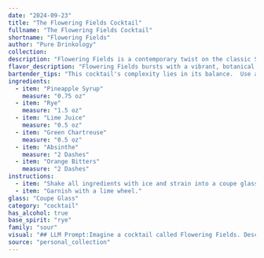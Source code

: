 ```yaml
---
date: "2024-09-23"
title: "The Flowering Fields Cocktail"
fullname: "The Flowering Fields Cocktail"
shortname: "Flowering Fields"
author: "Pure Drinkology"
collection:
description: "Flowering Fields is a contemporary twist on the classic Sazerac, a New Orleans cocktail born in the 19th century.  It utilizes the signature rye whiskey and absinthe base, but elevates it with botanicals like green Chartreuse and citrus notes, giving it a modern, floral touch. "
flavor_description: "Flowering Fields bursts with a vibrant, botanical symphony. The sweetness of pineapple syrup dances with the spicy rye and tangy lime, while Green Chartreuse adds herbal complexity and Absinthe lends a subtle anise whisper. A touch of orange bitters rounds out the profile, creating a harmonious and refreshing experience. "
bartender_tips: "This cocktail's complexity lies in its balance.  Use a good quality rye for backbone and a high-proof Absinthe for its anise kick.  Ensure the Green Chartreuse isn't overpowering, use it judiciously.  The pineapple syrup adds sweetness, so don't go overboard with lime juice.  Shake hard with ice to chill, and strain to avoid any ice shards in your drink. A splash of bitters adds complexity, but go easy, a dash will suffice. "
ingredients:
  - item: "Pineapple Syrup"
    measure: "0.75 oz"
  - item: "Rye"
    measure: "1.5 oz"
  - item: "Lime Juice"
    measure: "0.5 oz"
  - item: "Green Chartreuse"
    measure: "0.5 oz"
  - item: "Absinthe"
    measure: "2 Dashes"
  - item: "Orange Bitters"
    measure: "2 Dashes"
instructions:
  - item: "Shake all ingredients with ice and strain into a coupe glass."
  - item: "Garnish with a lime wheel."
glass: "Coupe Glass"
category: "cocktail"
has_alcohol: true
base_spirit: "rye"
family: "sour"
visual: "## LLM Prompt:Imagine a cocktail called Flowering Fields. Describe its appearance based on the following ingredients:* **Pineapple Syrup:** Adds a golden hue with subtle shimmering particles.* **Rye Whiskey:** Contributes a deep amber color.* **Lime Juice:** Offers a touch of brightness, making the drink slightly lighter.* **Green Chartreuse:**  Introduces a vibrant green shade with subtle herbal hints.* **Absinthe:** Adds a faint, ethereal green tint and a slightly cloudy effect.* **Orange Bitters:** Creates a light orange rim around the surface of the drink.Consider the following when describing the appearance:* **Color:** What is the overall color of the drink? Is it uniform or layered?* **Clarity:** Is the drink clear, cloudy, or somewhere in between?* **Texture:**  Is the drink smooth, layered, or oily?* **Garnish:**  Imagine a garnish that complements the name Flowering Fields.**Example:**The Flowering Fields cocktail is a vibrant, layered concoction. It starts with a golden-amber base from the pineapple syrup and rye whiskey. A touch of green chartreuse and absinthe creates a swirling green hue, reminiscent of a wildflower meadow. The lime juice adds a bright, citrusy accent, while the orange bitters create a delicate orange rim along the top. This visually stunning drink appears to be a miniature landscape of nature's bounty. "
source: "personal_collection"
---
```


